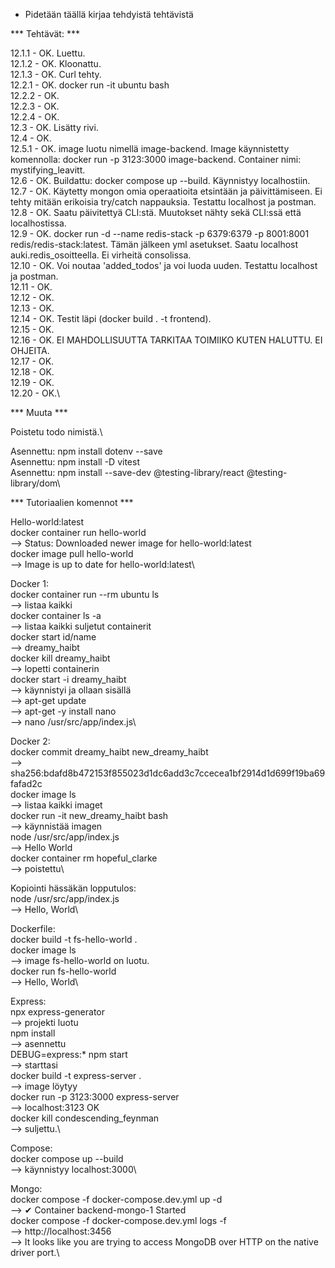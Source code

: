 * Pidetään täällä kirjaa tehdyistä tehtävistä

*** Tehtävät: ***

12.1.1  - OK. Luettu.\
12.1.2  - OK. Kloonattu.\
12.1.3  - OK. Curl tehty.\
12.2.1  - OK. docker run -it ubuntu bash\
12.2.2  - OK.\
12.2.3  - OK.\
12.2.4  - OK.\
12.3    - OK. Lisätty rivi.\
12.4    - OK.\
12.5.1  - OK. image luotu nimellä image-backend. Image käynnistetty komennolla: docker run -p 3123:3000 image-backend. Container nimi: mystifying_leavitt.\
12.6    - OK. Buildattu: docker compose up --build. Käynnistyy localhostiin.\
12.7    - OK. Käytetty mongon omia operaatioita etsintään ja päivittämiseen. Ei tehty mitään erikoisia try/catch nappauksia. Testattu localhost ja postman.\
12.8    - OK. Saatu päivitettyä CLI:stä. Muutokset nähty sekä CLI:ssä että localhostissa.\
12.9	- OK. docker run -d --name redis-stack -p 6379:6379 -p 8001:8001 redis/redis-stack:latest. Tämän jälkeen yml asetukset. Saatu localhost auki.redis_osoitteella. Ei virheitä consolissa.\
12.10	- OK. Voi noutaa 'added_todos' ja voi luoda uuden. Testattu localhost ja postman.\
12.11	- OK.\
12.12   - OK.\
12.13   - OK.\
12.14   - OK. Testit läpi (docker build . -t frontend).\
12.15   - OK.\
12.16   - OK. EI MAHDOLLISUUTTA TARKITAA TOIMIIKO KUTEN HALUTTU. EI OHJEITA.\
12.17   - OK.\
12.18   - OK.\
12.19   - OK.\
12.20   - OK.\

*** Muuta ***

Poistetu todo nimistä.\

Asennettu: npm install dotenv --save\
Asennettu: npm install -D vitest\
Asennettu: npm install --save-dev @testing-library/react @testing-library/dom\

*** Tutoriaalien komennot ***

Hello-world:latest\
docker container run hello-world\
--> Status: Downloaded newer image for hello-world:latest\
docker image pull hello-world\
--> Image is up to date for hello-world:latest\

Docker 1:\
docker container run --rm ubuntu ls\
--> listaa kaikki\
docker container ls -a\
--> listaa kaikki suljetut containerit\
docker start id/name\
--> dreamy_haibt\
docker kill dreamy_haibt\
--> lopetti containerin\
docker start -i dreamy_haibt\
--> käynnistyi ja ollaan sisällä\
--> apt-get update\
--> apt-get -y install nano\
--> nano /usr/src/app/index.js\

Docker 2:\
docker commit dreamy_haibt new_dreamy_haibt\
--> sha256:bdafd8b472153f855023d1dc6add3c7ccecea1bf2914d1d699f19ba69fafad2c\
docker image ls\
--> listaa kaikki imaget\
docker run -it new_dreamy_haibt bash\
--> käynnistää imagen\
node /usr/src/app/index.js\
--> Hello World\
docker container rm hopeful_clarke\
--> poistettu\

Kopiointi hässäkän lopputulos:\
node /usr/src/app/index.js\
--> Hello, World\

Dockerfile:\
docker build -t fs-hello-world .\
docker image ls\
--> image fs-hello-world on luotu.\
docker run fs-hello-world\
--> Hello, World\

Express:\
npx express-generator\
--> projekti luotu\
npm install\
--> asennettu\
DEBUG=express:* npm start\
--> starttasi\
docker build -t express-server .\
--> image löytyy\
docker run -p 3123:3000 express-server\
--> localhost:3123 OK\
docker kill condescending_feynman\
--> suljettu.\

Compose:\
docker compose up --build\
--> käynnistyy localhost:3000\

Mongo:\
docker compose -f docker-compose.dev.yml up -d\
--> ✔ Container backend-mongo-1  Started \
docker compose -f docker-compose.dev.yml logs -f\
--> http://localhost:3456\
--> It looks like you are trying to access MongoDB over HTTP on the native driver port.\
